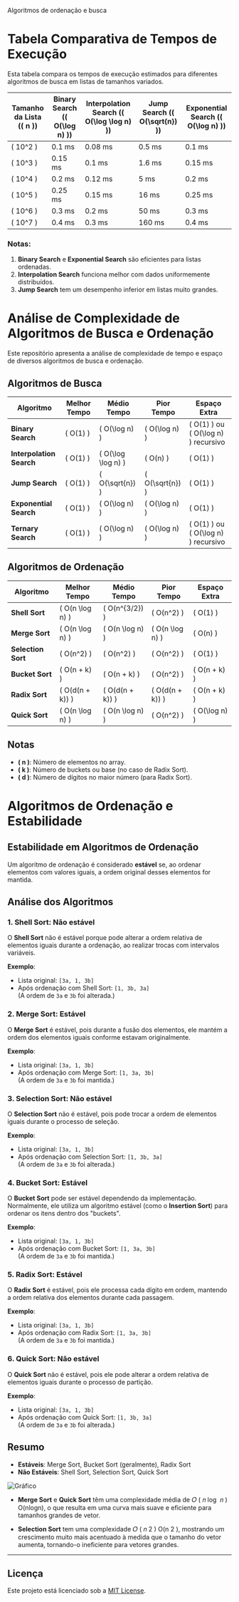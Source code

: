 Algoritmos de ordenação e busca

# Tabela Comparativa de Tempos de Execução

Esta tabela compara os tempos de execução estimados para diferentes algoritmos de busca em listas de tamanhos variados.

| Tamanho da Lista (\( n \)) | Binary Search (\( O(\log n) \)) | Interpolation Search (\( O(\log \log n) \)) | Jump Search (\( O(\sqrt{n}) \)) | Exponential Search (\( O(\log n) \)) |
|----------------------------|----------------------------------|---------------------------------------------|----------------------------------|---------------------------------------|
| \( 10^2 \)                | 0.1 ms                          | 0.08 ms                                    | 0.5 ms                          | 0.1 ms                               |
| \( 10^3 \)                | 0.15 ms                         | 0.1 ms                                     | 1.6 ms                          | 0.15 ms                              |
| \( 10^4 \)                | 0.2 ms                          | 0.12 ms                                    | 5 ms                            | 0.2 ms                               |
| \( 10^5 \)                | 0.25 ms                         | 0.15 ms                                    | 16 ms                           | 0.25 ms                              |
| \( 10^6 \)                | 0.3 ms                          | 0.2 ms                                     | 50 ms                           | 0.3 ms                               |
| \( 10^7 \)                | 0.4 ms                          | 0.3 ms                                     | 160 ms                          | 0.4 ms                               |

### Notas:
1. **Binary Search** e **Exponential Search** são eficientes para listas ordenadas.
2. **Interpolation Search** funciona melhor com dados uniformemente distribuídos.
3. **Jump Search** tem um desempenho inferior em listas muito grandes.

# Análise de Complexidade de Algoritmos de Busca e Ordenação

Este repositório apresenta a análise de complexidade de tempo e espaço de diversos algoritmos de busca e ordenação.

## Algoritmos de Busca

| Algoritmo              | Melhor Tempo    | Médio Tempo       | Pior Tempo       | Espaço Extra                     |
|------------------------|-----------------|-------------------|------------------|-----------------------------------|
| **Binary Search**      | \( O(1) \)      | \( O(\log n) \)   | \( O(\log n) \)  | \( O(1) \) ou \( O(\log n) \) recursivo |
| **Interpolation Search** | \( O(1) \)    | \( O(\log \log n) \) | \( O(n) \)      | \( O(1) \)                       |
| **Jump Search**        | \( O(1) \)      | \( O(\sqrt{n}) \) | \( O(\sqrt{n}) \)| \( O(1) \)                       |
| **Exponential Search** | \( O(1) \)      | \( O(\log n) \)   | \( O(\log n) \)  | \( O(1) \)                       |
| **Ternary Search**     | \( O(1) \)      | \( O(\log n) \)   | \( O(\log n) \)  | \( O(1) \) ou \( O(\log n) \) recursivo |

## Algoritmos de Ordenação

| Algoritmo              | Melhor Tempo       | Médio Tempo       | Pior Tempo       | Espaço Extra |
|------------------------|--------------------|-------------------|------------------|--------------|
| **Shell Sort**         | \( O(n \log n) \)  | \( O(n^{3/2}) \)  | \( O(n^2) \)     | \( O(1) \)   |
| **Merge Sort**         | \( O(n \log n) \)  | \( O(n \log n) \) | \( O(n \log n) \)| \( O(n) \)   |
| **Selection Sort**     | \( O(n^2) \)       | \( O(n^2) \)      | \( O(n^2) \)     | \( O(1) \)   |
| **Bucket Sort**        | \( O(n + k) \)     | \( O(n + k) \)    | \( O(n^2) \)     | \( O(n + k) \) |
| **Radix Sort**         | \( O(d(n + k)) \)  | \( O(d(n + k)) \) | \( O(d(n + k)) \)| \( O(n + k) \) |
| **Quick Sort**         | \( O(n \log n) \)  | \( O(n \log n) \) | \( O(n^2) \)     | \( O(\log n) \) |

## Notas
- **\( n \)**: Número de elementos no array.
- **\( k \)**: Número de buckets ou base (no caso de Radix Sort).
- **\( d \)**: Número de dígitos no maior número (para Radix Sort).

# Algoritmos de Ordenação e Estabilidade

## Estabilidade em Algoritmos de Ordenação

Um algoritmo de ordenação é considerado **estável** se, ao ordenar elementos com valores iguais, a ordem original desses elementos for mantida.

## Análise dos Algoritmos

### 1. **Shell Sort**: Não estável
O **Shell Sort** não é estável porque pode alterar a ordem relativa de elementos iguais durante a ordenação, ao realizar trocas com intervalos variáveis.

**Exemplo**:
- Lista original: `[3a, 1, 3b]`
- Após ordenação com Shell Sort: `[1, 3b, 3a]`  
  (A ordem de `3a` e `3b` foi alterada.)

### 2. **Merge Sort**: Estável
O **Merge Sort** é estável, pois durante a fusão dos elementos, ele mantém a ordem dos elementos iguais conforme estavam originalmente.

**Exemplo**:
- Lista original: `[3a, 1, 3b]`
- Após ordenação com Merge Sort: `[1, 3a, 3b]`  
  (A ordem de `3a` e `3b` foi mantida.)

### 3. **Selection Sort**: Não estável
O **Selection Sort** não é estável, pois pode trocar a ordem de elementos iguais durante o processo de seleção.

**Exemplo**:
- Lista original: `[3a, 1, 3b]`
- Após ordenação com Selection Sort: `[1, 3b, 3a]`  
  (A ordem de `3a` e `3b` foi alterada.)

### 4. **Bucket Sort**: Estável
O **Bucket Sort** pode ser estável dependendo da implementação. Normalmente, ele utiliza um algoritmo estável (como o **Insertion Sort**) para ordenar os itens dentro dos "buckets".

**Exemplo**:
- Lista original: `[3a, 1, 3b]`
- Após ordenação com Bucket Sort: `[1, 3a, 3b]`  
  (A ordem de `3a` e `3b` foi mantida.)

### 5. **Radix Sort**: Estável
O **Radix Sort** é estável, pois ele processa cada dígito em ordem, mantendo a ordem relativa dos elementos durante cada passagem.

**Exemplo**:
- Lista original: `[3a, 1, 3b]`
- Após ordenação com Radix Sort: `[1, 3a, 3b]`  
  (A ordem de `3a` e `3b` foi mantida.)

### 6. **Quick Sort**: Não estável
O **Quick Sort** não é estável, pois ele pode alterar a ordem relativa de elementos iguais durante o processo de partição.

**Exemplo**:
- Lista original: `[3a, 1, 3b]`
- Após ordenação com Quick Sort: `[1, 3b, 3a]`  
  (A ordem de `3a` e `3b` foi alterada.)

## Resumo

- **Estáveis**: Merge Sort, Bucket Sort (geralmente), Radix Sort
- **Não Estáveis**: Shell Sort, Selection Sort, Quick Sort


![Gráfico](https://github.com/user-attachments/assets/c0a9ae79-37d0-427f-a022-449e81721612)

- **Merge Sort** e **Quick Sort** têm uma complexidade média de 
𝑂
(
𝑛
log
⁡
𝑛
)
O(nlogn), o que resulta em uma curva mais suave e eficiente para tamanhos grandes de vetor.

- **Selection Sort** tem uma complexidade 
𝑂
(
𝑛
2
)
O(n 
2
 ), mostrando um crescimento muito mais acentuado à medida que o tamanho do vetor aumenta, tornando-o ineficiente para vetores grandes.

---

## Licença
Este projeto está licenciado sob a [MIT License](LICENSE).

